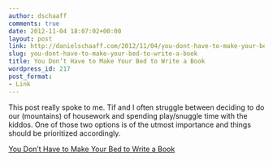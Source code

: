 ```yaml
---
author: dschaaff
comments: true
date: 2012-11-04 18:07:02+00:00
layout: post
link: http://danielschaaff.com/2012/11/04/you-dont-have-to-make-your-bed-to-write-a-book/
slug: you-dont-have-to-make-your-bed-to-write-a-book
title: You Don’t Have to Make Your Bed to Write a Book
wordpress_id: 217
post_format:
- Link
---
```


This post really spoke to me. Tif and I often struggle between deciding to do our (mountains) of housework and spending play/snuggle time with the kiddos. One of those two options is of the utmost importance and things should be prioritized accordingly.

  
[You Don’t Have to Make Your Bed to Write a Book](http://storylineblog.com/2012/10/15/you-dont-have-to-make-your-bed-to-write-a-book/)
